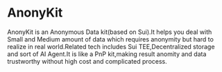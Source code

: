 # AnonyKit
AnonyKit is an Anonymous Data kit(based on Sui).It helps you deal with Small and Medium amount of data which requires anonymity but hard to realize in real world.Related tech includes Sui TEE,Decentralized storage and sort of AI Agent.It is like a PnP kit,making result anomity and data trustworthy without high cost and complicated process.
